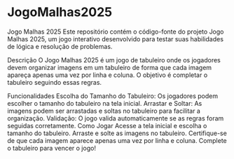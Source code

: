# JogoMalhas2025
Jogo Malhas 2025
Este repositório contém o código-fonte do projeto Jogo Malhas 2025, um jogo interativo desenvolvido para testar suas habilidades de lógica e resolução de problemas.

Descrição
O Jogo Malhas 2025 é um jogo de tabuleiro onde os jogadores devem organizar imagens em um tabuleiro de forma que cada imagem apareça apenas uma vez por linha e coluna. O objetivo é completar o tabuleiro seguindo essas regras.

Funcionalidades
Escolha do Tamanho do Tabuleiro: Os jogadores podem escolher o tamanho do tabuleiro na tela inicial.
Arrastar e Soltar: As imagens podem ser arrastadas e soltas no tabuleiro para facilitar a organização.
Validação: O jogo valida automaticamente se as regras foram seguidas corretamente.
Como Jogar
Acesse a tela inicial e escolha o tamanho do tabuleiro.
Arraste e solte as imagens no tabuleiro.
Certifique-se de que cada imagem aparece apenas uma vez por linha e coluna.
Complete o tabuleiro para vencer o jogo!
